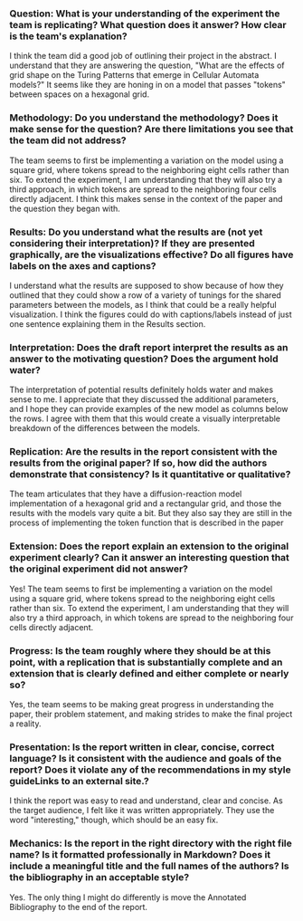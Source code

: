 ### Question:  What is your understanding of the experiment the team is replicating?  What question does it answer?  How clear is the team's explanation?

I think the team did a good job of outlining their project in the abstract. I understand that they are answering the question, "What are the effects of grid shape on the Turing Patterns that emerge in Cellular Automata models?" 
It seems like they are honing in on a model that passes "tokens" between spaces on a hexagonal grid. 

### Methodology: Do you understand the methodology?  Does it make sense for the question?  Are there limitations you see that the team did not address?

The team seems to first be implementing a variation on the model using a square grid, where tokens spread to the neighboring eight cells rather than six. To extend the experiment, I am understanding that they will also try a third approach, in which tokens are spread to the neighboring four cells directly adjacent.
I think this makes sense in the context of the paper and the question they began with. 

### Results: Do you understand what the results are (not yet considering their interpretation)?  If they are presented graphically, are the visualizations effective?  Do all figures have labels on the axes and captions?

I understand what the results are supposed to show because of how they outlined that they could show a row of a variety of tunings for the shared parameters between the models, as I think that could be a really helpful visualization. 
I think the figures could do with captions/labels instead of just one sentence explaining them in the Results section.

### Interpretation: Does the draft report interpret the results as an answer to the motivating question?  Does the argument hold water?

The interpretation of potential results definitely holds water and makes sense to me. 
I appreciate that they discussed the additional parameters, and I hope they can provide examples of the new model as columns below the rows. I agree with them that this would create a visually interpretable breakdown of the differences between the models.

### Replication: Are the results in the report consistent with the results from the original paper?  If so, how did the authors demonstrate that consistency?  Is it quantitative or qualitative?

The team articulates that they have a diffusion-reaction model implementation of a hexagonal grid and a rectangular grid, and those the results with the models vary quite a bit. 
But they also say they are still in the process of implementing the token function that is described in the paper


### Extension: Does the report explain an extension to the original experiment clearly?  Can it answer an interesting question that the original experiment did not answer?

Yes! The team seems to first be implementing a variation on the model using a square grid, where tokens spread to the neighboring eight cells rather than six. To extend the experiment, I am understanding that they will also try a third approach, in which tokens are spread to the neighboring four cells directly adjacent.


### Progress: Is the team roughly where they should be at this point, with a replication that is substantially complete and an extension that is clearly defined and either complete or nearly so?

Yes, the team seems to be making great progress in understanding the paper, their problem statement, and making strides to make the final project a reality.

### Presentation: Is the report written in clear, concise, correct language?  Is it consistent with the audience and goals of the report?  Does it violate any of the recommendations in my style guideLinks to an external site.?

I think the report was easy to read and understand, clear and concise. As the target audience, I felt like it was written appropriately. They use the word "interesting," though, which should be an easy fix.

### Mechanics: Is the report in the right directory with the right file name?  Is it formatted professionally in Markdown?  Does it include a meaningful title and the full names of the authors?  Is the bibliography in an acceptable style? 

Yes. The only thing I might do differently is move the Annotated Bibliography to the end of the report.
